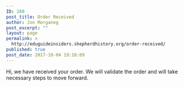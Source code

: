 ```yaml
---
ID: 280
post_title: Order Received
author: Jon Morganeg
post_excerpt: ""
layout: page
permalink: >
  http://eduguideinsiders.shepherdhistory.org/order-received/
published: true
post_date: 2017-10-04 19:18:09
---
```

Hi, we have received your order. We will validate the order and will take necessary steps to move forward.